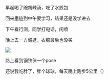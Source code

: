 早起喝了碗胡辣汤，吃了水煎包

回来墨迹到中午要学习，结果还是没学进去

下午看行测，同学打电话，闲喷


晚上去一方城逛，衣服最后也没买

![](http://upload-images.jianshu.io/upload_images/6904315-1f6ebac99621d3f1.jpg?imageMogr2/auto-orient/strip%7CimageView2/2/w/1080/q/50)

路上看到钢铁侠一个pose


还说我吃胖了，胖个球球，每天晚上跑步5公里（）

